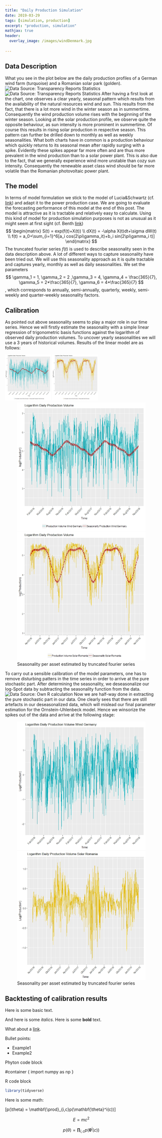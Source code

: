 ```yaml
---
title: "Daily Production Simulation"
date: 2019-03-29
tags: [simulation, production]
excerpt: "production, simulation"
mathjax: true
header:
  overlay_image: /images/windDenmark.jpg

---
```

## Data Description
What you see in the plot below are the daily production profiles of a German wind farm (turquoise) and a Romanian solar park (golden).
<img src="{{ site.url }}{{ site.baseurl }}/images/production_profile.jpeg" alt="Data Source: Transparency Reports Statistics">
<img src="{{ site.url }}{{ site.baseurl }}/images/wind_german_season.jpeg" alt="Data Source: Transparency Reports Statistics">
After having a first look at the chart, one observes a clear yearly, seasonal pattern which results from the availability of the natural resources wind and sun. This results from the fact, that there is a lot more wind in the winter season as in summertime. Consequently the wind production volume rises with the beginning of the winter season. Looking at the solar production profile, we observe quite the opposite behaviour, as sun intensity is more prominent in summertime. Of course this results in rising solar production in respective season. This pattern can further be drilled down to monthly as well as weekly seasonalities.
What both charts have in common is a production behaviour which quickly returns to its seasonal mean after rapidly surging with a spike. Evidently these spikes appear far more often and are thus more prevalent in the wind production than to a solar power plant. This is also due to the fact, that we generally experience wind more unstable than cozy sun intensity. Consequently the renewable asset class wind should be far more volatile than the Romanian photovoltaic power plant.
## The model
In terms of model formulation we stick to the model of Lucia&Schwartz (cf. [link](https://link.springer.com/article/10.1023/A:1013846631785)) and adapt it to the power production case. We are going to evaluate the forecasting performance of this model at the end of this post. The model is attractive as it is tractable and relatively easy to calculate. Using this kind of model for production simulation purposes is not as unusual as it might seem at first sight (cf. Benth [link](https://papers.ssrn.com/sol3/papers.cfm?abstract_id=2979341))
$$
\begin{matrix}
S(t) =  exp(f(t)+X(t)) \\
dX(t) = -\alpha X(t)dt+\sigma dW(t) \\
f(t)  =  a_0+\sum_{i=1}^6[a_i cos(2\pi\gamma_it)+b_i sin(2\pi\gamma_i t)]
\end{matrix}
$$
The truncated fourier series $f(t)$ is used to describe seasonality seen in the data description above. A lot of different ways to capture seasonality have been tried out. We will use this seasonality approach as it is quite tractable and captures yearly, monthly as well as daily seasonalities. We set the parameters $$ \gamma_1 = 1, \gamma_2 = 2 ,\gamma_3 = 4, \gamma_4 = \frac{365}{7}, \gamma_5 = 2*\frac{365}{7}, \gamma_6 = 4*\frac{365}{7} $$, which corresponds to annually, semi-annually, quarterly, weekly, semi-weekly and quarter-weekly seasonality factors.
## Calibration
As pointed out above seasonality seems to play a major role in our time series. Hence we will firstly estimate the seasonality with a simple linear regression of trigonometric basis functions against the logarithm of observed daily production volumes. To uncover yearly seasonalities we will use a 3 years of historical volumes. Results of the linear model are as follows:

<img src="/images/wind_german_season.jpeg" style="float: left; width: 30%; margin-right: 1%; margin-bottom: 0.5em;">
<img src="/images/solar_romania_season.jpeg" style="float: left; width: 30%; margin-right: 1%; margin-bottom: 0.5em;">
<p style="clear: both;">

<figure class="half">
    <a href="/images/wind_german_season.jpeg"><img src="/images/wind_german_season.jpeg"></a>
    <a href="/images/solar_romania_season.jpeg"><img src="/images/solar_romania_season.jpeg"></a>
    <figcaption>Seasonality per asset estimated by truncated fourier series </figcaption>
</figure>
To carry out a sensible calibration of the model parameters, one has to remove disturbing patters in the time series in order to arrive at the pure stochastic part. After determining the seasonality, we deseasonalize our log-Spot data by subtracting the seasonality function from the data.
<img src="{{ site.url }}{{ site.baseurl }}/images/production_profile_deseasonalised.jpeg" alt="Data Source: Own R calculation">
Now we are half-way done in extracting the pure stochastic part in our data. One clearly sees that there are still artefacts in our deseasonalized data, which will mislead our final parameter estimation for the Ornstein-Uhlenbeck model. Hence we winsorize the spikes out of the data and arrive at the following stage:
<figure class="half">
    <a href="/images/wind_german_deseason_winsor.jpeg"><img src="/images/wind_german_deseason_winsor.jpeg"></a>
    <a href="/images/solar_romania_deseason_winsor.jpeg"><img src="/images/solar_romania_deseason_winsor.jpeg"></a>
    <figcaption>Seasonality per asset estimated by truncated fourier series </figcaption>
</figure>

## Backtesting of calibration results

Here is some basic text.

And here is some *italics*.
Here is some **bold** text.

What about a [link](www.google.com).

Bullet points:
* Example1
* Example2

Phyton code block

#container {
  import numpy as np
}

R code block
```r
library(tidyverse)

```

Here is some math:

\[p(\theta) = \mathbf{\prod}_{i,c}p(\mathbf{\theta}^i(c))\]

$$ E = mc^2 $$

$$  p(\theta) = \mathbf{\prod}_{i,c}p(\mathbf{\theta}^i(c)) $$

